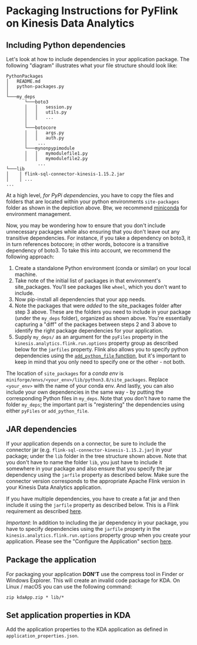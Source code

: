 # Packaging Instructions for PyFlink on Kinesis Data Analytics

## Including Python dependencies

Let's look at how to include dependencies in your application package. The following "diagram" illustrates what your file structure should look like: 

```
PythonPackages
│   README.md
│   python-packages.py    
│
└───my_deps
       └───boto3
       │   │   session.py
       │   │   utils.py
       │   │   ...
       │   
       └───botocore
       │   │   args.py
       │   │   auth.py
       │    ...
       └───mynonpypimodule
       │   │   mymodulefile1.py
       │   │   mymodulefile2.py
            ...
└───lib
│    │ flink-sql-connector-kinesis-1.15.2.jar 
│    │ ...
...

```

At a high level, *for PyPi dependencies*, you have to copy the files and folders that are located within your python environments `site-packages` folder as shown in the depiction above. Btw, we recommend [miniconda](https://docs.conda.io/en/latest/miniconda.html) for environment management.

Now, you may be wondering how to ensure that you don't include unnecessary packages while also ensuring that you don't leave out any transitive dependencies. For instance, if you take a dependency on boto3, it in turn references botocore; in other words, botocore is a transitive dependency of boto3. To take this into account, we recommend the following approach:

1. Create a standalone Python environment (conda or similar) on your local machine.
2. Take note of the initial list of packages in that environment's site_packages. You'll see packages like `wheel`, which you don't want to include.
3. Now pip-install all dependencies that your app needs.
4. Note the packages that were *added* to the site_packages folder after step 3 above. These are the folders you need to include in your package (under the `my_deps` folder), organized as shown above. You're essentially capturing a "diff" of the packages between steps 2 and 3 above to identify the right package dependencies for your application.
5. Supply `my_deps/` as an argument for the `pyFiles` property in the `kinesis.analytics.flink.run.options` property group as described below for the `jarfiles` property. Flink also allows you to specify python dependencies using the [`add_python_file` function](https://nightlies.apache.org/flink/flink-docs-master/docs/dev/python/dependency_management/#python-dependencies), but it's important to keep in mind that you only need to specify one or the other - not both.


The location of `site_packages` for a *conda env* is `miniforge/envs/<your_env>/lib/python3.8/site_packages`. Replace `<your_env>` with the name of your conda env. And lastly, you can also include your own dependencies in the same way - by putting the corresponding Python files in `my_deps`. Note that you don't have to name the folder `my_deps`; the important part is "registering" the dependencies using either `pyFiles` or `add_python_file`.


## JAR dependencies

If your application depends on a connector, be sure to include the connector jar (e.g. `flink-sql-connector-kinesis-1.15.2.jar`) in your package; under the `lib` folder in the tree structure shown above. Note that you don't have to name the folder `lib`, you just have to include it somewhere in your package and also ensure that you specify the jar dependency using the `jarfile` property as described below. Make sure the connector version corresponds to the appropriate Apache Flink version in your Kinesis Data Analytics application.

If you have multiple dependencies, you have to create a fat jar and then include it using the `jarfile` property as described below. This is a Flink requirement as described [here](https://nightlies.apache.org/flink/flink-docs-master/docs/dev/python/dependency_management/#jar-dependencies).

*Important*: In addition to including the jar dependency in your package, you have to specify dependencies using the `jarfile` property in the `kinesis.analytics.flink.run.options` property group when you create your application. Please see the "Configure the Application" section [here](https://docs.aws.amazon.com/kinesisanalytics/latest/java/gs-python-createapp.html).

## Package the application

For packaging your application **DON'T** use the compress tool in Finder or Windows Explorer. 
This will create an invalid code package for KDA. On Linux / macOS you can use the following command:
```shell
zip kdaApp.zip * lib/*
```

## Set application properties in KDA

Add the application properties to the KDA application as defined in `application_properties.json`.